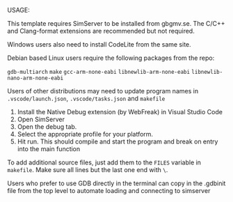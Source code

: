 USAGE:

This template requires SimServer to be installed from gbgmv.se.
The C/C++ and Clang-format extensions are recommended but not required.

Windows users also need to install CodeLite from the same site.

Debian based Linux users require the following packages from the repo:

`gdb-multiarch` `make` `gcc-arm-none-eabi` `libnewlib-arm-none-eabi` `libnewlib-nano-arm-none-eabi`

Users of other distributions may need to update program names in `.vscode/launch.json`, `.vscode/tasks.json` and `makefile`

1. Install the Native Debug extension (by WebFreak) in Visual Studio Code
2. Open SimServer
3. Open the debug tab.
4. Select the appropriate profile for your platform.
5. Hit run.
    This should compile and start the program and break on entry into the main function

To add additional source files, just add them to the `FILES` variable in `makefile`. Make sure all lines but the last one end with `\`.

Users who prefer to use GDB directly in the terminal can copy in the .gdbinit file from the top level to automate loading and connecting to simserver
